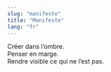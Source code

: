 ```yaml
---
slug: "manifeste"
title: "Manifeste"
lang: "fr"
---
```


<p class="center-container">
  Créer dans l’ombre.<br>
  Penser en marge.<br>
  Rendre visible ce qui ne l’est pas.<br>
</p>
